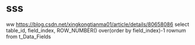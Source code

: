 # sss
ww
https://blog.csdn.net/xingkongtianma01/article/details/80658086
 select table_id, field_index, ROW_NUMBER() over(order by field_index)-1 rownum from t_Data_Fields
